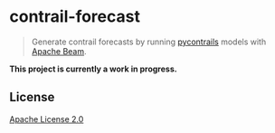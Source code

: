 # contrail-forecast

> Generate contrail forecasts by running [pycontrails](https://py.contrails.org) models with [Apache Beam](https://beam.apache.org/).

**This project is currently a work in progress.**

## License

[Apache License 2.0](LICENSE)
